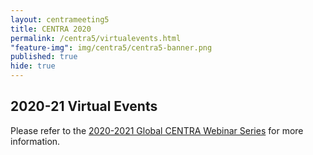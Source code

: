 ```yaml
---
layout: centrameeting5
title: CENTRA 2020
permalink: /centra5/virtualevents.html
"feature-img": img/centra5/centra5-banner.png
published: true
hide: true
---
```


## 2020-21 Virtual Events

Please refer to the <a href="https://www.globalcentra.org/2020-2021webinars/">2020-2021 Global CENTRA Webinar Series</a> for more information. 
